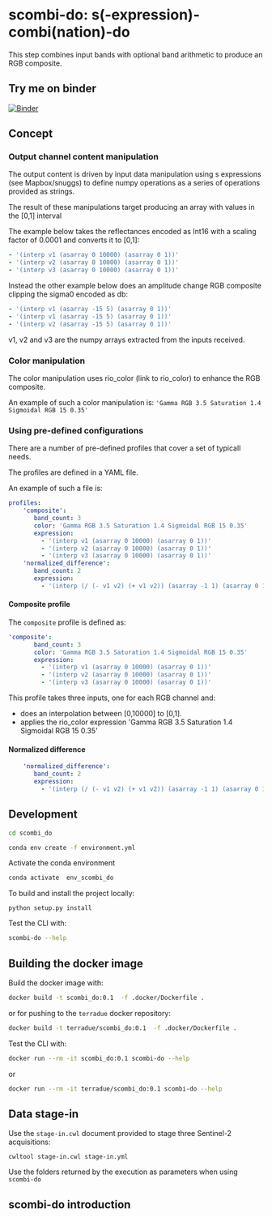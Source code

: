 # scombi-do: s(-expression)-combi(nation)-do

This step combines input bands with optional band arithmetic to produce an RGB composite.

## Try me on binder

[![Binder](https://mybinder.org/badge_logo.svg)](https://mybinder.org/v2/gh/Terradue/scombi-do/HEAD?urlpath=lab%2Ftree%2Fdemo%2Fnotebook%2Fscombi-do-demo.ipynb)

## Concept

### Output channel content manipulation

The output content is driven by input data manipulation using s expressions (see Mapbox/snuggs) to define numpy operations as a series of operations provided as strings.

The result of these manipulations target producing an array with values in the [0,1] interval

The example below takes the reflectances encoded as Int16 with a scaling factor of 0.0001 and converts it to [0,1]:

```yaml
- '(interp v1 (asarray 0 10000) (asarray 0 1))'
- '(interp v2 (asarray 0 10000) (asarray 0 1))'
- '(interp v3 (asarray 0 10000) (asarray 0 1))'
```

Instead the other example below does an amplitude change RGB composite clipping the sigma0 encoded as db:

```yaml
- '(interp v1 (asarray -15 5) (asarray 0 1))'
- '(interp v1 (asarray -15 5) (asarray 0 1))'
- '(interp v2 (asarray -15 5) (asarray 0 1))'
```

v1, v2 and v3 are the numpy arrays extracted from the inputs received.

### Color manipulation

The color manipulation uses rio_color (link to rio_color) to enhance the RGB composite. 

An example of such a color manipulation is: `'Gamma RGB 3.5 Saturation 1.4 Sigmoidal RGB 15 0.35'`

### Using pre-defined configurations

There are a number of pre-defined profiles that cover a set of typicall needs.

The profiles are defined in a YAML file.

An example of such a file is:

```yaml
profiles:
    'composite':
       band_count: 3
       color: 'Gamma RGB 3.5 Saturation 1.4 Sigmoidal RGB 15 0.35' 
       expression: 
         - '(interp v1 (asarray 0 10000) (asarray 0 1))'
         - '(interp v2 (asarray 0 10000) (asarray 0 1))'
         - '(interp v3 (asarray 0 10000) (asarray 0 1))'
    'normalized_difference':
       band_count: 2
       expression:
         - '(interp (/ (- v1 v2) (+ v1 v2)) (asarray -1 1) (asarray 0 1))'
```

#### Composite profile

The `composite` profile is defined as:

```yaml
'composite':
       band_count: 3
       color: 'Gamma RGB 3.5 Saturation 1.4 Sigmoidal RGB 15 0.35' 
       expression: 
         - '(interp v1 (asarray 0 10000) (asarray 0 1))'
         - '(interp v2 (asarray 0 10000) (asarray 0 1))'
         - '(interp v3 (asarray 0 10000) (asarray 0 1))'
```

This profile takes three inputs, one for each RGB channel and:
- does an interpolation between [0,10000] to [0,1].
- applies the rio_color expression 'Gamma RGB 3.5 Saturation 1.4 Sigmoidal RGB 15 0.35' 

#### Normalized difference

```yaml
    'normalized_difference':
       band_count: 2
       expression:
         - '(interp (/ (- v1 v2) (+ v1 v2)) (asarray -1 1) (asarray 0 1))'
```


## Development 

```bash
cd scombi_do
```

```bash
conda env create -f environment.yml
```

Activate the conda environment

```bash
conda activate  env_scombi_do
```

To build and install the project locally:

```
python setup.py install
```

Test the CLI with:

```bash
scombi-do --help
```

## Building the docker image

Build the docker image with:

```bash
docker build -t scombi_do:0.1  -f .docker/Dockerfile .
```

or for pushing to the `terradue` docker repository:

```bash
docker build -t terradue/scombi_do:0.1  -f .docker/Dockerfile .
```

Test the CLI with:

```bash
docker run --rm -it scombi_do:0.1 scombi-do --help
```

or 

```bash
docker run --rm -it terradue/scombi_do:0.1 scombi-do --help
```

## Data stage-in

Use the `stage-in.cwl` document provided to stage three Sentinel-2 acquisitions:

```console
cwltool stage-in.cwl stage-in.yml
```

Use the folders returned by the execution as parameters when using `scombi-do` 

## scombi-do introduction


